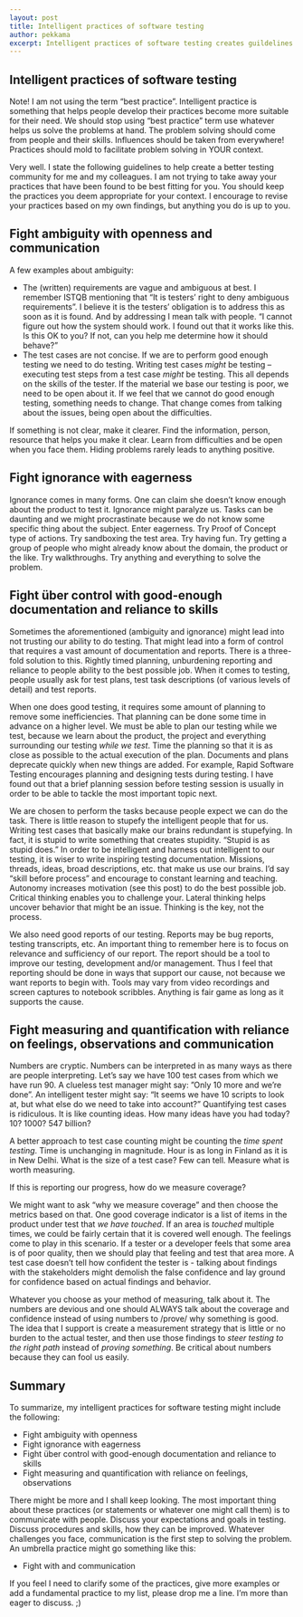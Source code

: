 ```yaml
---
layout: post
title: Intelligent practices of software testing
author: pekkama
excerpt: Intelligent practices of software testing creates guildelines to make software testing more context responsive
---
```


Intelligent practices of software testing
-----------------------------------------

Note! I am not using the term “best practice”. Intelligent practice is something that helps people develop their practices become more suitable for their need. We should stop using “best practice” term use whatever helps us solve the problems at hand. The problem solving should come from people and their skills. Influences should be taken from everywhere! Practices should mold to facilitate problem solving in YOUR context.

Very well. I state the following guidelines to help create a better testing community for me and my colleagues. I am not trying to take away your practices that have been found to be best fitting for you. You should keep the practices you deem appropriate for your context. I encourage to revise your practices based on my own findings, but anything you do is up to you. 


Fight ambiguity with openness and communication
-----------------------------------------------

A few examples about ambiguity: 

- The (written) requirements are vague and ambiguous at best. I remember ISTQB mentioning that “It is testers’ right to deny ambiguous requirements”. I believe it is the testers’ obligation is to address this as soon as it is found. And by addressing I mean talk with people. “I cannot figure out how the system should work. I found out that it works like this. Is this OK to you? If not, can you help me determine how it should behave?”
- The test cases are not concise. If we are to perform good enough testing we need to do testing. Writing test cases *might* be testing – executing test steps from a test case *might* be testing. This all depends on the skills of the tester. If the material we base our testing is poor, we need to be open about it. If we feel that we cannot do good enough testing, something needs to change. That change comes from talking about the issues, being open about the difficulties.

If something is not clear, make it clearer. Find the information, person, resource that helps you make it clear. Learn from difficulties and be open when you face them. Hiding problems rarely leads to anything positive.


Fight ignorance with eagerness
------------------------------

Ignorance comes in many forms. One can claim she doesn’t know enough about the product to test it. Ignorance might paralyze us. Tasks can be daunting and we might procrastinate because we do not know some specific thing about the subject. Enter eagerness. Try Proof of Concept type of actions. Try sandboxing the test area. Try having fun. Try getting a group of people who might already know about the domain, the product or the like. Try walkthroughs. Try anything and everything to solve the problem.


Fight über control with good-enough documentation and reliance to skills
------------------------------------------------------------------------

Sometimes the aforementioned (ambiguity and ignorance) might lead into not trusting our ability to do testing. That might lead into a form of control that requires a vast amount of documentation and reports. There is a three-fold solution to this. Rightly timed planning, unburdening reporting and reliance to people ability to the best possible job. When it comes to testing, people usually ask for test plans, test task descriptions (of various levels of detail) and test reports. 

When one does good testing, it requires some amount of planning to remove some inefficiencies. That planning can be done some time in advance on a higher level. We must be able to plan our testing while we test, because we learn about the product, the project and everything surrounding our testing *while we test*. Time the planning so that it is as close as possible to the actual execution of the plan. Documents and plans deprecate quickly when new things are added. For example, Rapid Software Testing encourages planning and designing tests during testing. I have found out that a brief planning session before testing session is usually in order to be able to tackle the most important topic next.

We are chosen to perform the tasks because people expect we can do the task. There is little reason to stupefy the intelligent people that for us. Writing test cases that basically make our brains redundant is stupefying. In fact, it is stupid to write something that creates stupidity. “Stupid is as stupid does.” In order to be intelligent and harness out intelligent to our testing, it is wiser to write inspiring testing documentation. Missions, threads, ideas, broad descriptions, etc. that make us use our brains. I’d say “skill before process” and encourage to constant learning and teaching. Autonomy increases motivation (see this post) to do the best possible job. Critical thinking enables you to challenge your. Lateral thinking helps uncover behavior that might be an issue. Thinking is the key, not the process. 

We also need good reports of our testing. Reports may be bug reports, testing transcripts, etc. An important thing to remember here is to focus on relevance and sufficiency of our report. The report should be a tool to improve our testing, development and/or management. Thus I feel that reporting should be done in ways that support our cause, not because we want reports to begin with. Tools may vary from video recordings and screen captures to notebook scribbles. Anything is fair game as long as it supports the cause. 


Fight measuring and quantification with reliance on feelings, observations and communication
------------------------------------------------------------------------------------------

Numbers are cryptic. Numbers can be interpreted in as many ways as there are people interpreting. Let’s say we have 100 test cases from which we have run 90. A clueless test manager might say: ”Only 10 more and we’re done”. An intelligent tester might say: “It seems we have 10 scripts to look at, but what else do we need to take into account?” Quantifying test cases is ridiculous. It is like counting ideas. How many ideas have you had today? 10? 1000? 547 billion?

A better approach to test case counting might be counting the *time spent testing*. Time is unchanging in magnitude. Hour is as long in Finland as it is in New Delhi. What is the size of a test case? Few can tell. Measure what is worth measuring.

If this is reporting our progress, how do we measure coverage?

We might want to ask “why we measure coverage” and then choose the metrics based on that. One good coverage indicator is a list of items in the product under test that *we have touched*. If an area is *touched* multiple times, we could be fairly certain that it is covered well enough. The feelings come to play in this scenario. If a tester or a developer feels that some area is of poor quality, then we should play that feeling and test that area more. A test case doesn’t tell how confident the tester is - talking about findings with the stakeholders might demolish the false confidence and lay ground for confidence based on actual findings and behavior.

Whatever you choose as your method of measuring, talk about it. The numbers are devious and one should ALWAYS talk about the coverage and confidence instead of using numbers to /prove/ why something is good. The idea that I support is create a measurement strategy that is little or no burden to the actual tester, and then use those findings to *steer testing to the right path* instead of *proving something*. Be critical about numbers because they can fool us easily.


Summary
-------

To summarize, my intelligent practices for software testing might include the following:

- Fight ambiguity with openness
- Fight ignorance with eagerness
- Fight über control with good-enough documentation and reliance to skills
- Fight measuring and quantification with reliance on feelings, observations

There might be more and I shall keep looking. The most important thing about these practices (or statements or whatever one might call them) is to communicate with people. Discuss your expectations and goals in testing. Discuss procedures and skills, how they can be improved. Whatever challenges you face, communication is the first step to solving the problem. An umbrella practice might go something like this:

- Fight <choose challenges> with <choose solutions> and communication

If you feel I need to clarify some of the practices, give more examples or add a fundamental practice to my list, please drop me a line. I’m more than eager to discuss. ;)